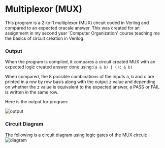 
# Multiplexor (MUX)

This program is a 2-to-1 multiplexor (MUX) circuit coded in Verilog and compared 
to an expected oracale answer. This was created for an assignment in
my second year 'Computer Organization' course teaching me the basics of circuit
creation in Verilog.

### Output
When the program is compiled, it compares a circuit created MUX with an expected
logic created answer done using:` (a & b) | (!c & b) `

When compared, the 8 possible combinations of the inputs a, b and c are printed in a row by row basis along with the output z value
and depending on whether the z value is equivalent to the expected answer, a PASS or FAIL is written in the same row.


Here is the output for program:

![output](https://i.imgur.com/W77r3jf.png)



### Circuit Diagram
The following is a circuit diagram using logic gates of the MUX circuit:
![diagram](https://i.imgur.com/k3TdmMN.png)
